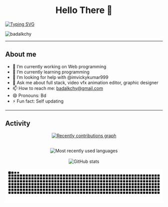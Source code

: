 <h1 align = "Center" >Hello There 👋 </h1>

[![Typing SVG](https://readme-typing-svg.herokuapp.com?color=%2335B900&lines=%7B+Hi+Welcome+to+developer+profile+%E2%9C%94)](https://git.io/typing-svg)

<p align="Left"> <img src="https://komarev.com/ghpvc/?username=badalkchy&style=plastic&color=orange&label=PROFILE+VIEWS" alt="badalkchy" /> </p>

-------------------------------

## About me

- 🔭 I’m currently working on Web programming
- 🌱 I’m currently learning programming
- 🤔 I’m looking for help with @imvickykumar999
- 💬 Ask me about full stack, video vfx animation editor, graphic designer 
- 📫 How to reach me: badalkchy@gmail.com
- 😄 Pronouns: Bd
- ⚡ Fun fact: Self updating

----------------------------

## Activity

<div align="center">
    <a href="https://github.com/badalkchy">
 <img src="https://activity-graph.herokuapp.com/graph?username=badalkchy&custom_title=Recently%20contributions&hide_border=true&area=true&area_color=2895BC&point=FE0000&line=2895BC&theme=react-dark" alt="Recently contributions graph">
 </a>
</div>

<br>

<p align="Center">
    <img height="180em" src="https://github-readme-stats.vercel.app/api/top-langs/?username=badalkchy&layout=compact&langs_count=10&theme=tokyonight&title_color=2895BC&hide=VHDL,Stata&custom_title=Most recently used languages" alt="Most recently used languages">
    <br> <br>
    <img height="180em" src="https://github-readme-stats.vercel.app/api?username=badalkchy&hide=issues&show_icons=true&theme=tokyonight&hideborder=true&title_color=2895BC&icon_color=FE0000&include_all_commits=true" alt="GitHub stats">
</p>

 <img src="https://github.com/h-ssiqueira/h-ssiqueira/blob/output/github-contribution-grid-snake.svg" alt="Snake animation">

<!--
- 👯 I’m looking to collaborate on...
 
--->
